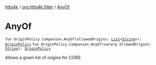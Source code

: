 [http4k](../index.md) / [org.http4k.filter](index.md) / [AnyOf](./-any-of.md)

# AnyOf

`fun OriginPolicy.Companion.AnyOf(allowedOrigins: `[`List`](https://kotlinlang.org/api/latest/jvm/stdlib/kotlin.collections/-list/index.html)`<`[`String`](https://kotlinlang.org/api/latest/jvm/stdlib/kotlin/-string/index.html)`>): `[`OriginPolicy`](-origin-policy.md)
`fun OriginPolicy.Companion.AnyOf(vararg allowedOrigins: `[`String`](https://kotlinlang.org/api/latest/jvm/stdlib/kotlin/-string/index.html)`): `[`OriginPolicy`](-origin-policy.md)

Allows a given list of origins for CORS

